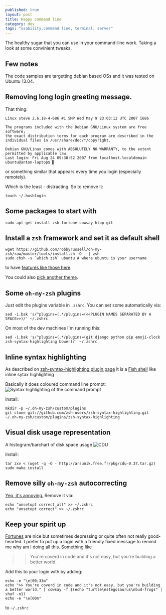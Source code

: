 ```yaml
---
published: true
layout: post
title: Happy command line
category: dev
tags: "usability,command line, terminal, server"
---
```


The healthy sugar that you can use in your command-line work. Taking a look at some convinient tweaks.

## Few notes
The code samples are targetting debian based OSs and it was tested on Ubuntu 13.04.

## Removing long login greeting message.
That thing:
```
Linux steve 2.6.18-4-686 #1 SMP Wed May 9 23:03:12 UTC 2007 i686

The programs included with the Debian GNU/Linux system are free software;
the exact distribution terms for each program are described in the
individual files in /usr/share/doc/*/copyright.

Debian GNU/Linux comes with ABSOLUTELY NO WARRANTY, to the extent
permitted by applicable law.
Last login: Fri Aug 24 09:38:52 2007 from localhost.localdomain
ubuntu@anton-laptop$ ▌
```
or something similar that appears every time you login (especially remotely).

Which is the least - distracting. So to remove it:
```
touch ~/.hushlogin
```

## Some packages to start with
```
sudo apt-get install zsh fortune cowsay htop git
```
## Install a `zsh` framework and set it as default shell
```
wget https://github.com/robbyrussell/oh-my-zsh/raw/master/tools/install.sh -O - | zsh
sudo chsh -s `which zsh` ubuntu # where ubuntu is your username
```
to have [features like those here](http://staunchrobots.com/blog/blog/2012/09/06/switch-to-zsh/).

You could also [pick another theme](https://github.com/robbyrussell/oh-my-zsh/wiki/Themes). 
## Some `oh-my-zsh` plugins
Just edit the plugins variable in `.zshrc`. You can set some automatically via:
```
sed -i.bak 's/^plugins=(.*/plugins=(<<PLUGIN NAMES SEPARATED BY A SPACE>>)/' ~/.zshrc
```
On most of the dev machines I'm running this:
```
sed -i.bak 's/^plugins=(.*/plugins=(git django python pip emoji-clock zsh-syntax-highlighting bower)/' ~/.zshrc
```

## Inline syntax highlighting
As described on [zsh-syntax-highlighting plugin page](https://github.com/zsh-users/zsh-syntax-highlighting) it is a [Fish shell](http://fishshell.com/ ) like inline sytax highlighting

Basically it does coloured command line prompt:
![Syntax highlighting of the command prompt](/http://dl.dropbox.com/u/4296335/Selection_003.png)

Install:
```
mkdir -p ~/.oh-my-zsh/custom/plugins
git clone git://github.com/zsh-users/zsh-syntax-highlighting.git  ~/.oh-my-zsh/custom/plugins/zsh-syntax-highlighting
```
## Visual disk usage representation 
A histogram/barchart of disk space usage
![CDU](/http://dl.dropbox.com/u/4296335/Selection_005.png)

Install:
```
tar zxv < (wget -q -O - http://arsunik.free.fr/pkg/cdu-0.37.tar.gz)
sudo make install
```
## Remove silly `oh-my-zsh` autocorrecting
[Yep, it's annoying.](https://github.com/robbyrussell/oh-my-zsh/issues/534) Remove it via:
```
echo "unsetopt correct_all" >> ~/.zshrc
echo "unsetopt correct" >> ~/.zshrc
```
## Keep your spirit up
[Fortunes](http://en.wikipedia.org/wiki/Fortune_%28Unix%29) are nice but sometimes depressing or quite often not really good-hearted. I prefer to put up a login with a friendly fixed message to remind me why am I doing all this. Something like 

>> You're coverd in code and it's not easy, but you're building a better world.

Add this to your login with by adding:
```
echo -e "\e[00;33m" 
echo ">> You're coverd in code and it's not easy, but you're building a better world." | cowsay -f $(echo "turtle\nstegosaurus\nbud-frogs" | shuf -n1)
echo -e "\e[00m" 
```
to `~/.zshrc`